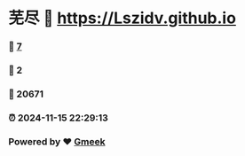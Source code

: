 # 芜尽 :link: https://Lszidv.github.io 
### :page_facing_up: [7](https://Lszidv.github.io/tag.html) 
### :speech_balloon: 2 
### :hibiscus: 20671 
### :alarm_clock: 2024-11-15 22:29:13 
### Powered by :heart: [Gmeek](https://github.com/Meekdai/Gmeek)
